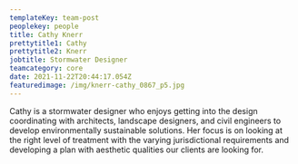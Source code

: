 ```yaml
---
templateKey: team-post
peoplekey: people
title: Cathy Knerr
prettytitle1: Cathy
prettytitle2: Knerr
jobtitle: Stormwater Designer
teamcategory: core
date: 2021-11-22T20:44:17.054Z
featuredimage: /img/knerr-cathy_0867_p5.jpg
---
```

Cathy is a stormwater designer who enjoys getting into the design coordinating with architects, landscape designers, and civil engineers to develop environmentally sustainable solutions. Her focus is on looking at the right level of treatment with the varying jurisdictional requirements and developing a plan with aesthetic qualities our clients are looking for.